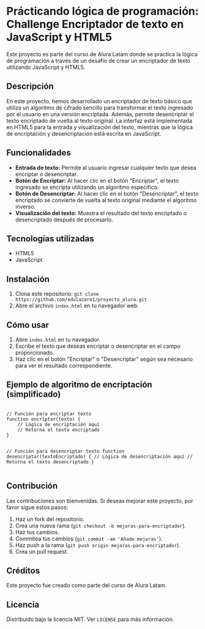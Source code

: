 
</head>
<body>

<h1>Prácticando lógica de programación: Challenge Encriptador de texto en JavaScript y HTML5</h1>

<p>Este proyecto es parte del curso de Alura Latam donde se practica la lógica de programación a través de un desafío de crear un encriptador de texto utilizando JavaScript y HTML5.</p>

<h2>Descripción</h2>
<p>En este proyecto, hemos desarrollado un encriptador de texto básico que utiliza un algoritmo de cifrado sencillo para transformar el texto ingresado por el usuario en una versión encriptada. Además, permite desencriptar el texto encriptado de vuelta al texto original. La interfaz está implementada en HTML5 para la entrada y visualización del texto, mientras que la lógica de encriptación y desencriptación está escrita en JavaScript.</p>

<h2>Funcionalidades</h2>
<ul>
    <li><strong>Entrada de texto:</strong> Permite al usuario ingresar cualquier texto que desea encriptar o desencriptar.</li>
    <li><strong>Botón de Encriptar:</strong> Al hacer clic en el botón "Encriptar", el texto ingresado se encripta utilizando un algoritmo específico.</li>
    <li><strong>Botón de Desencriptar:</strong> Al hacer clic en el botón "Desencriptar", el texto encriptado se convierte de vuelta al texto original mediante el algoritmo inverso.</li>
    <li><strong>Visualización del texto:</strong> Muestra el resultado del texto encriptado o desencriptado después de procesarlo.</li>
</ul>

<h2>Tecnologías utilizadas</h2>
<ul>
    <li>HTML5</li>
    <li>JavaScript</li>
</ul>

<h2>Instalación</h2>
<ol>
    <li>Clona este repositorio: <code>git clone https://github.com/edulazaro1/proyecto_alura.git</code></li>
    <li>Abre el archivo <code>index.html</code> en tu navegador web.</li>
</ol>

<h2>Cómo usar</h2>
<ol>
    <li>Abre <code>index.html</code> en tu navegador.</li>
    <li>Escribe el texto que deseas encriptar o desencriptar en el campo proporcionado.</li>
    <li>Haz clic en el botón "Encriptar" o "Desencriptar" según sea necesario para ver el resultado correspondiente.</li>
</ol>

<h2>Ejemplo de algoritmo de encriptación (simplificado)</h2>
<pre><code>
// Función para encriptar texto
function encriptar(texto) {
    // Lógica de encriptación aquí
    // Retorna el texto encriptado
}

// Función para desencriptar texto
function desencriptar(textoEncriptado) {
    // Lógica de desencriptación aquí
    // Retorna el texto desencriptado
}
</code></pre>

<h2>Contribución</h2>
<p>Las contribuciones son bienvenidas. Si deseas mejorar este proyecto, por favor sigue estos pasos:</p>
<ol>
    <li>Haz un fork del repositorio.</li>
    <li>Crea una nueva rama (<code>git checkout -b mejoras-para-encriptador</code>).</li>
    <li>Haz tus cambios.</li>
    <li>Commitea tus cambios (<code>git commit -am 'Añade mejoras'</code>).</li>
    <li>Haz push a la rama (<code>git push origin mejoras-para-encriptador</code>).</li>
    <li>Crea un pull request.</li>
</ol>

<h2>Créditos</h2>
<p>Este proyecto fue creado como parte del curso de Alura Latam.</p>

<h2>Licencia</h2>
<p>Distribuido bajo la licencia MIT. Ver <code>LICENSE</code> para más información.</p>

</body>
</html>
